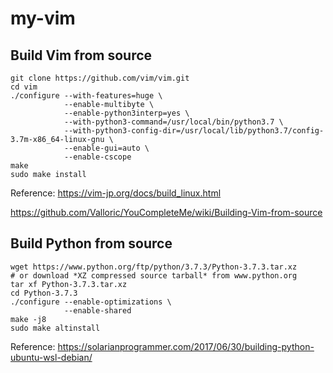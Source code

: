 # my-vim

## Build Vim from source
```
git clone https://github.com/vim/vim.git
cd vim
./configure --with-features=huge \
            --enable-multibyte \
            --enable-python3interp=yes \
            --with-python3-command=/usr/local/bin/python3.7 \
            --with-python3-config-dir=/usr/local/lib/python3.7/config-3.7m-x86_64-linux-gnu \
            --enable-gui=auto \
            --enable-cscope
make
sudo make install
```

Reference:
https://vim-jp.org/docs/build_linux.html

https://github.com/Valloric/YouCompleteMe/wiki/Building-Vim-from-source

## Build Python from source
```
wget https://www.python.org/ftp/python/3.7.3/Python-3.7.3.tar.xz
# or download *XZ compressed source tarball* from www.python.org
tar xf Python-3.7.3.tar.xz
cd Python-3.7.3
./configure --enable-optimizations \
            --enable-shared
make -j8
sudo make altinstall
```

Reference:
https://solarianprogrammer.com/2017/06/30/building-python-ubuntu-wsl-debian/
